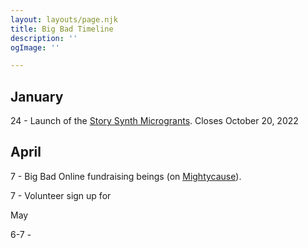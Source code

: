 ```yaml
---
layout: layouts/page.njk
title: Big Bad Timeline
description: ''
ogImage: ''

---
```

## January

24 - Launch of the [Story Synth Microgrants](). Closes October 20, 2022

## April

7 - Big Bad Online fundraising beings (on [Mightycause](https://www.mightycause.com/story/Bigbadonline2022)).

7 - Volunteer sign up for 

May

6-7 - 